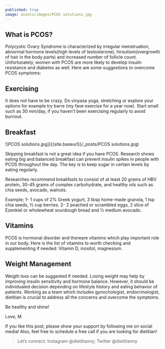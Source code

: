 ```yaml
---
published: true
image: assets/images/PCOS solutions.jpg
---
```


##  What is PCOS?

Polycystic Ovary Syndrome is characterized by irregular menstruation, abnormal hormone levels(high levels of testosterone), hirsutism(overgrowth of hair in the body parts) and increased number of follicle count. Unfortunately, women with PCOS are more likely to develop insulin resistance and diabetes as well. Here are some suggestions to overcome PCOS symptoms:


## Exercising

It does not have to be crazy. Do vinyasa yoga, stretching or explore your options for example try barre (my fave exercise for a year now). Start small such as 30 min/day, if you haven’t been exercising regularly to avoid burnout.


## Breakfast

![PCOS solutions.jpg]({{site.baseurl}}/_posts/PCOS solutions.jpg)

Skipping breakfast is not a great idea if you have PCOS. Research shows eating big and balanced breakfast can prevent insulin spikes in people with PCOS throughout the day. The key is to keep sugar in certain levels by eating regularly.

Researches recommend breakfasts to consist of at least 20 grams of HBV protein, 30-45 grams of complex carbohydrate, and healthy oils such as chia seeds, avocado, walnuts.

Example;
1- 1 cups of 2% Greek yogurt, 3 tbsp home-made granola, 1 tsp chia seeds, ½ cup berries.
2- 2 poached or scrambled eggs, 2 slice of Ezenkiel or wholewheat sourdough bread and ⅓ medium avocado.

## Vitamins

PCOS is hormonal disorder and thereare vitamins which play important role in our body. Here is the list of vitamins to worth checking and supplementing if needed: Vitamin D, inositol, magnesium.

## Weight Management

Weigth loss can be suggested if needed. Losing weight may help by improving insulin sensitivity and hormone balance. However, it should be individualed decision depending on lifestyle history and eating behavior of patients. Working as a team which includes gynochologist, endocrinologist, dietitian is crucial to address all the concerns and overcome the symptoms.

Be healthy and shine!

Love,
M

If you like this post, please show your support by following me on social media! Also, feel free to schedule a free call if you are looking for dietitian! 

> Let’s connect: Instagram @dietitianny; Twitter @dietitianny
